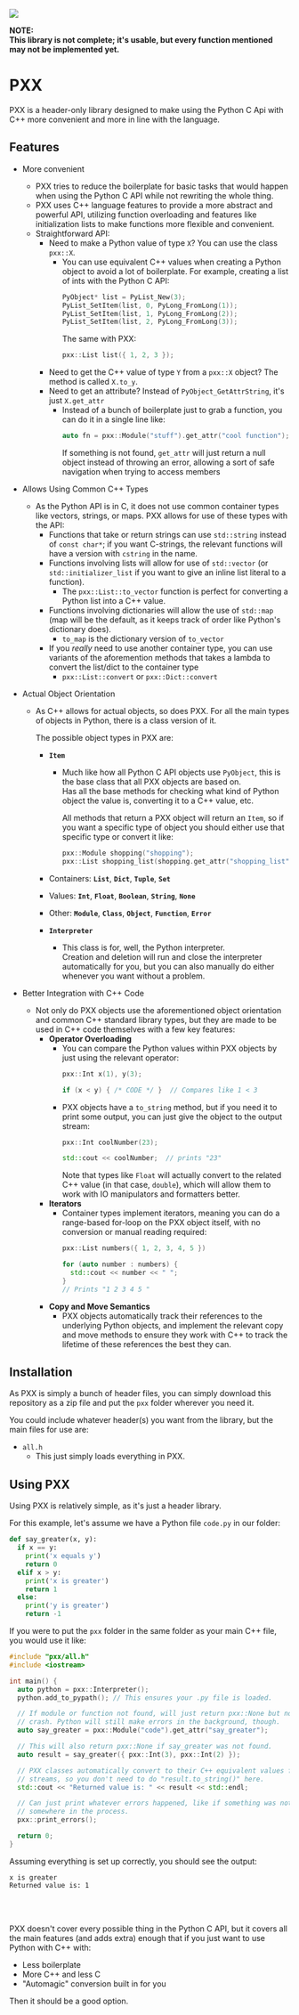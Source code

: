 ![](https://img.shields.io/badge/version-0.4-blue?style=for-the-badge&logo=C%2B%2B)

**NOTE:** <br>
**This library is not complete; it's usable, but every function mentioned**
**may not be implemented yet.**

# PXX

PXX is a header-only library designed to make using the Python C Api with C++
more convenient and more in line with the language.

## Features

- More convenient
  - PXX tries to reduce the boilerplate for basic tasks that would happen when
    using the Python C API while not rewriting the whole thing.
  - PXX uses C++ language features to provide a more abstract and powerful API,
    utilizing function overloading and features like initialization lists to
    make functions more flexible and convenient.
  - Straightforward API:
    - Need to make a Python value of type `X`? You can use the class `pxx::X`.
      - You can use equivalent C++ values when creating a Python object to
        avoid a lot of boilerplate. For example, creating a list of ints with
        the Python C API:
        ```c++
        PyObject* list = PyList_New(3);
        PyList_SetItem(list, 0, PyLong_FromLong(1));
        PyList_SetItem(list, 1, PyLong_FromLong(2));
        PyList_SetItem(list, 2, PyLong_FromLong(3));
        ```
        The same with PXX:
        ```c++
        pxx::List list({ 1, 2, 3 });
        ```
    - Need to get the C++ value of type `Y` from a `pxx::X` object? The method
      is called `X.to_y`.
    - Need to get an attribute? Instead of `PyObject_GetAttrString`, it's just
      `X.get_attr`
      - Instead of a bunch of boilerplate just to grab a function, you can do
        it in a single line like:
        ```c++
        auto fn = pxx::Module("stuff").get_attr("cool function");
        ```
        If something is not found, `get_attr` will just return a null object
        instead of throwing an error, allowing a sort of safe navigation when
        trying to access members

- Allows Using Common C++ Types
  - As the Python API is in C, it does not use common container types like
    vectors, strings, or maps. PXX allows for use of these types with the API:
    - Functions that take or return strings can use `std::string` instead of
      `const char*`; if you want C-strings, the relevant functions will have
      a version with `cstring` in the name.
    - Functions involving lists will allow for use of `std::vector` (or
      `std::initializer_list` if you want to give an inline list literal to
      a function).
      - The `pxx::List::to_vector` function is perfect for converting a Python list
        into a C++ value.
    - Functions involving dictionaries will allow the use of `std::map`
      (map will be the default, as it keeps track of order like Python's
       dictionary does).
      - `to_map` is the dictionary version of `to_vector`
    - If you *really* need to use another container type, you can use variants
      of the aforemention methods that takes a lambda to convert the list/dict
      to the container type
      - `pxx::List::convert` or `pxx::Dict::convert`

- Actual Object Orientation
  - As C++ allows for actual objects, so does PXX. For all the main types of
    objects in Python, there is a class version of it.
    
    The possible object types in PXX are:

    - **`Item`**
      - Much like how all Python C API objects use `PyObject`, this is the base
        class that all PXX objects are based on. <br>
        Has all the base methods for checking what kind of Python object
        the value is, converting it to a C++ value, etc.

        All methods that return a PXX object will return an `Item`, so
        if you want a specific type of object you should either use that
        specific type or convert it like:
        ```c++
        pxx::Module shopping("shopping");
        pxx::List shopping_list(shopping.get_attr("shopping_list"));
        ```
    
    - Containers: **`List`**, **`Dict`**, **`Tuple`**, **`Set`**
    - Values: **`Int`**, **`Float`**, **`Boolean`**, **`String`**, **`None`**
    - Other: **`Module`**, **`Class`**, **`Object`**, **`Function`**,
             **`Error`**
    - **`Interpreter`**
      - This class is for, well, the Python interpreter. <br>
        Creation and deletion will run and close the interpreter automatically
        for you, but you can also manually do either whenever you want without
        a problem.

- Better Integration with C++ Code
  - Not only do PXX objects use the aforementioned object orientation and
    common C++ standard library types, but they are made to be used in C++
    code themselves with a few key features:
    - **Operator Overloading**
      - You can compare the Python values within PXX objects by just using the
        relevant operator:
        ```cpp
        pxx::Int x(1), y(3);

        if (x < y) { /* CODE */ }  // Compares like 1 < 3
        ```
      - PXX objects have a `to_string` method, but if you need it to print
        some output, you can just give the object to the output stream:
        ```cpp
        pxx::Int coolNumber(23);

        std::cout << coolNumber;  // prints "23"
        ```
        Note that types like `Float` will actually convert to the related
        C++ value (in that case, `double`), which will allow them to work
        with IO manipulators and formatters better.
    - **Iterators**
      - Container types implement iterators, meaning you can do a range-based
        for-loop on the PXX object itself, with no conversion or manual
        reading required:
        ```cpp
        pxx::List numbers({ 1, 2, 3, 4, 5 })

        for (auto number : numbers) {
          std::cout << number << " ";
        }
        // Prints "1 2 3 4 5 "
        ```
    - **Copy and Move Semantics**
      - PXX objects automatically track their references to the underlying
        Python objects, and implement the relevant copy and move methods
        to ensure they work with C++ to track the lifetime of these references
        the best they can.

## Installation

As PXX is simply a bunch of header files, you can simply download this
repository as a zip file and put the `pxx` folder wherever you need it.

You could include whatever header(s) you want from the library, but the main
files for use are:

- `all.h`
  - This just simply loads everything in PXX.

## Using PXX

Using PXX is relatively simple, as it's just a header library.

For this example, let's assume we have a Python file `code.py` in our folder:
```py
def say_greater(x, y):
  if x == y:
    print('x equals y')
    return 0
  elif x > y:
    print('x is greater')
    return 1
  else:
    print('y is greater')
    return -1

```
If you were to put the `pxx` folder in the same folder as your main C++ file,
you would use it like:
```cpp
#include "pxx/all.h"
#include <iostream>

int main() {
  auto python = pxx::Interpreter();
  python.add_to_pypath(); // This ensures your .py file is loaded.

  // If module or function not found, will just return pxx::None but not
  // crash. Python will still make errors in the background, though.
  auto say_greater = pxx::Module("code").get_attr("say_greater");

  // This will also return pxx::None if say_greater was not found.
  auto result = say_greater({ pxx::Int(3), pxx::Int(2) });

  // PXX classes automatically convert to their C++ equivalent values for
  // streams, so you don't need to do "result.to_string()" here.
  std::cout << "Returned value is: " << result << std::endl;

  // Can just print whatever errors happened, like if something was not found
  // somewhere in the process.
  pxx::print_errors();

  return 0;
}
```

Assuming everything is set up correctly, you should see the output:
```
x is greater
Returned value is: 1
```

<br><br>

PXX doesn't cover every possible thing in the Python C API, but it covers
all the main features (and adds extra) enough that if you just want to use Python with C++
with:
- Less boilerplate
- More C++ and less C
- "Automagic" conversion built in for you
  
Then it should be a good option.